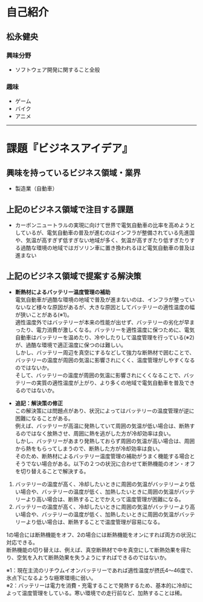 # 自己紹介

## 松永健央

### 興味分野

- ソフトウェア開発に関すること全般

### 趣味

- ゲーム
- バイク
- アニメ

* * *

# 課題『ビジネスアイデア』

## 興味を持っているビジネス領域・業界

- 製造業（自動車）

## 上記のビジネス領域で注目する課題

- カーボンニュートラルの実現に向けて世界で電気自動車の比率を高めようとしているが、電気自動車の普及が進むのはインフラが整備されている先進国や、気温が高すぎず低すぎない地域が多く、気温が高すぎたり低すぎたりする過酷な環境の地域ではガソリン車に置き換われるほど電気自動車の普及は進まない

## 上記のビジネス領域で提案する解決策

- **断熱材によるバッテリー温度管理の補助**  
電気自動車が過酷な環境の地域で普及が進まないのは、インフラが整っていないなど様々な原因があるが、大きな原因としてバッテリーの適性温度の幅が狭いことがある(※1)。  
適性温度外ではバッテリーが本来の性能が出せず、バッテリーの劣化が早まったり、電力消費が激しくなる。バッテリーを適性温度に保つために、電気自動車はバッテリーを温めたり、冷やしたりして温度管理を行っている(※2)が、過酷な環境で適正温度に保つのは難しい。    
しかし、バッテリー周辺を真空にするなどして強力な断熱材で囲むことで、バッテリーの温度が周囲の気温に影響されにくく、温度管理がしやすくなるのではないか。  
そして、バッテリーの温度が周囲の気温に影響されにくくなることで、バッテリーの実質の適性温度が上がり、より多くの地域で電気自動車を普及できるのではないか。

- **追記：解決策の修正**    
この解決策には問題点があり、状況によってはバッテリーの温度管理が逆に困難になることがある。  
例えば、バッテリーが高温に発熱していて周囲の気温が低い場合は、断熱するのではなく放熱させ、周囲に熱を逃がした方が冷却効率は良い。  
しかし、バッテリーがあまり発熱しておらず周囲の気温が高い場合は、周囲から熱をもらってしまうので、断熱した方が冷却効率は良い。  
そのため、断熱材によるバッテリー温度管理の補助がうまく機能する場合とそうでない場合がある。以下の２つの状況に合わせて断熱機能のオン・オフを切り替えることで解決する。  
1. バッテリーの温度が高く、冷却したいときに周囲の気温がバッテリーより低い場合や、バッテリーの温度が低く、加熱したいときに周囲の気温がバッテリーより高い場合は、断熱することでかえって温度管理が困難になる。  
2. バッテリーの温度が高く、冷却したいときに周囲の気温がバッテリーより高い場合や、バッテリーの温度が低く、加熱したいときに周囲の気温がバッテリーより低い場合は、断熱することで温度管理が容易になる。

 1の場合には断熱機能をオフ、2の場合には断熱機能をオンにすれば両方の状況に対応できる。  
断熱機能の切り替えは、例えば、真空断熱材で中を真空にして断熱効果を得たり、空気を入れて断熱効果を失うようにすればできるのではないか。

※1：現在主流のリチウムイオンバッテリーであれば適性温度が摂氏4〜46度で、氷点下になるような極寒環境に弱い。  
※2：バッテリーは電力を消費・充電することで発熱するため、基本的に冷却によって温度管理をしている。寒い環境での走行前など、加熱することは稀。


